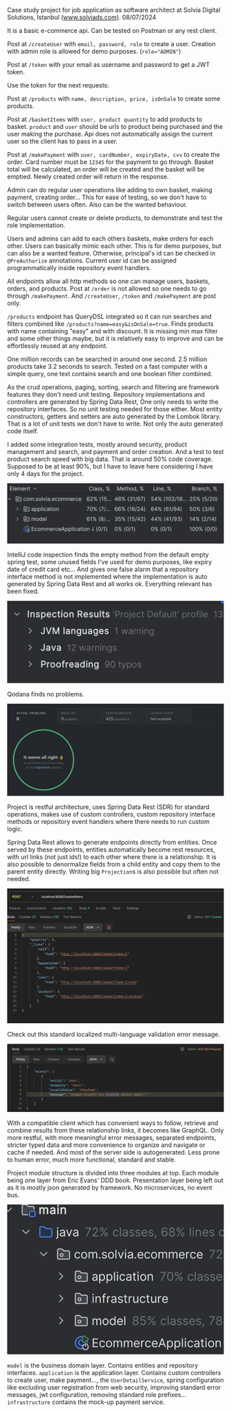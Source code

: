 Case study project for job application as software architect at Solvia Digital Solutions, Istanbul (www.solviads.com). 08/07/2024

It is a basic e-commerce api. Can be tested on Postman or any rest client.

Post at `/createUser` with `email, password, role` to create a user. Creation with admin role is allowed for demo purposes. (`role="ADMIN"`)

Post at `/token` with your email as username and password to get a JWT token.

Use the token for the next requests:

Post at `/products` with `name, description, price, isOnSale` to create some products.

Post at `/basketItems` with `user, product quantity` to add products to basket. `product` and `user` should be urls to product being purchased and the user making the purchase. Api does not automatically assign the current user so the client has to pass in a user.

Post at `/makePayment` with `user, cardNumber, expiryDate, cvv` to create the order. Card number must be `12345` for the payment to go through. Basket total will be calculated, an order will be created and the basket will be emptied. Newly created order will return in the response.
   
Admin can do regular user operations like adding to own basket, making payment, creating order... This for ease of testing, so we don't have to switch between users often. Also can be the wanted behaviour.

Regular users cannot create or delete products, to demonstrate and test the role implementation.

Users and admins can add to each others baskets, make orders for each other. Users can basically mimic each other. This is for demo purposes, but can also be a wanted feature. Otherwise, principal's id can be checked in `@PreAuthorize` annotations. Current user id can be assigned programmatically inside repository event handlers.

All endpoints allow all http methods so one can manage users, baskets, orders, and products. Post at `/order` is not allowed so one needs to go through `/makePayment`. And `/createUser`, `/token` and `/makePayment` are post only.

`/products` endpoint has QueryDSL integrated so it can run searches and filters combined like `/products?name=easy&isOnSale=true`. Finds products with name containing "easy" and with discount. It is missing min max filter and some other things maybe, but it is relatively easy to improve and can be effortlessly reused at any endpoint.

One million records can be searched in around one second. 2.5 million products take 3.2 seconds to search. Tested on a fast computer with a simple query, one text contains search and one boolean filter combined.

As the crud operations, paging, sorting, search and filtering are framework features they don't need unit testing.
Repository implementations and controllers are generated by Spring Data Rest, One only needs to write the repository interfaces. So no unit testing needed for those either.
Most entity constructors, getters and setters are auto generated by the Lombok library.
That is a lot of unit tests we don't have to write. Not only the auto generated code itself.

I added some integration tests, mostly around security, product management and search, and payment and order creation. And a test to test product search speed with big data. That is around 50% code coverage. Supposed to be at least 90%, but I have to leave here considering I have only 4 days for the project. 

![img_2.png](img_2.png)

IntelliJ code inspection finds the empty method from the default empty spring test, some unused fields I've used for demo purposes, like expiry date of credit card etc... And gives one false alarm that a repository interface method is not implemented where the implementation is auto generated by Spring Data Rest and all works ok. Everything relevant has been fixed.

![img_1.png](img_1.png)

Qodana finds no problems. 

![img.png](img.png)

Project is restful architecture, uses Spring Data Rest (SDR) for standard operations, makes use of custom controllers, custom repository interface methods or repository event handlers where there needs to run custom logic.

Spring Data Rest allows to generate endpoints directly from entities. Once served by these endpoints, entities automatically become rest resources, with url links (not just ids!) to each other where there is a relationship. It is also possible to denormalize fields from a child entity and copy them to the parent entity directly. Writing big `Projection`s is also possible but often not needed. 

![img_5.png](img_5.png)

Check out this standard localized multi-language validation error message.

![img_4.png](img_4.png)

With a compatible client which has convenient ways to follow, retrieve and combine results from these relationship links, it becomes like GraphQL. Only more restful, with more meaningful error messages, separated endpoints, stricter typed data and more convenience to organize and navigate or cache if needed. And most of the server side is autogenerated. Less prone to human error, much more functional, standard and stable.

Project module structure is divided into three modules at top. Each module being one layer from Eric Evans' DDD book. Presentation layer being left out as it is mostly json generated by framework. No microservices, no event bus.

![img_3.png](img_3.png)

`model` is the business domain layer. Contains entities and repository interfaces.
`application` is the application layer. Contains custom controllers to create user, make payment..., the `UserDetailService`, spring configuration like excluding user registration from web security, improving standard error messages, jwt configuration, removing standard role prefixes...
`infrastructure` contains the mock-up payment service.